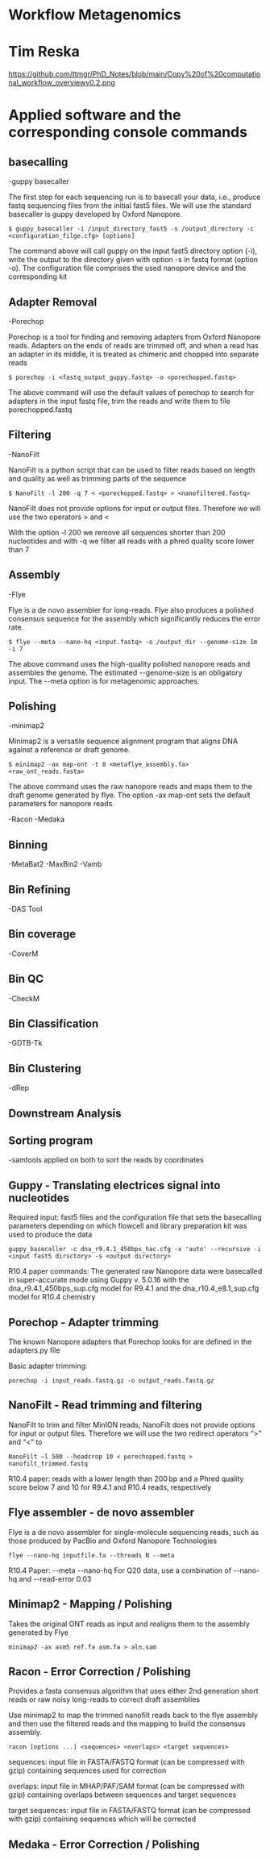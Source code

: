 # Workflow Metagenomics
# Tim Reska 

https://github.com/ttmgr/PhD_Notes/blob/main/Copy%20of%20computational_workflow_overviewv0.2.png

# Applied software and the corresponding console commands
## basecalling 
-guppy basecaller

The first step for each sequencing run is to basecall your data, i.e., produce fastq sequencing files from the initial fast5 files. We will use the standard basecaller is guppy developed by Oxford Nanopore.

```shell
$ guppy_basecaller -i /input_directory_fast5 -s /output_directory -c <configuration_filge.cfg> [options]
```
The command above will call guppy on the input fast5 directory option (-i), write the output to the directory given with option -s in fastq format (option -o). The configuration file comprises the used nanopore device and the corresponding kit


## Adapter Removal
-Porechop

Porechop is a tool for finding and removing adapters from Oxford Nanopore reads. Adapters on the ends of reads are trimmed off, and when a read has an adapter in its middle, it is treated as chimeric and chopped into separate reads

```shell
$ porechop -i <fastq_output_guppy.fastq> -o <porechopped.fastq> 
```
The above command will use the default values of porechop to search for adapters in the input fastq file, trim the reads and write them to file porechopped.fastq

## Filtering
-NanoFilt

NanoFilt is a python script that can be used to filter reads based on length and quality as well as trimming parts of the sequence

```shell
$ NanoFilt -l 200 -q 7 < <porechopped.fastq> > <nanofiltered.fastq>
```
NanoFilt does not provide options for input or output files. Therefore we will use the two operators > and <

With the option -l 200 we remove all sequences shorter than 200 nucleotides and with -q we filter all reads with a phred quality score lower than 7

## Assembly
-Flye

Flye is a de novo assembler for long-reads. Flye also produces a polished consensus sequence for the assembly which significantly reduces the error rate.

```shell
$ flye --meta --nano-hq <input.fastq> -o /output_dir --genome-size 1m -i 7
```
The above command uses the high-quality polished nanopore reads and assembles the genome. The estimated --genome-size is an obligatory input. The --meta option is for metagenomic approaches. 

## Polishing
-minimap2

Minimap2 is a versatile sequence alignment program that aligns DNA against a reference or draft genome. 

```shell
$ minimap2 -ax map-ont -t 8 <metaflye_assembly.fa> <raw_ont_reads.fasta>
```

The above command uses the raw nanopore reads and maps them to the draft genome generated by flye. The option -ax map-ont sets the default parameters for nanopore reads.


-Racon
-Medaka

## Binning
-MetaBat2
-MaxBin2
-Vamb

## Bin Refining
-DAS Tool

## Bin coverage
-CoverM

## Bin QC
-CheckM

## Bin Classification
-GDTB-Tk

## Bin Clustering
-dRep

## Downstream Analysis
## Sorting program
-samtools applied on both to sort the reads by coordinates


## Guppy - Translating electrices signal into nucleotides

Required input: fast5 files and the configuration file that sets the basecalling parameters depending on which flowcell and library preparation kit was used to produce the data

```guppy_basecaller -c dna_r9.4.1_450bps_hac.cfg -x 'auto' --recursive -i <input fast5 dirsctory> -s <output directory>```

R10.4 paper commands: The generated raw Nanopore data were basecalled in super-accurate mode using Guppy v. 5.0.16 with the dna_r9.4.1_450bps_sup.cfg model for R9.4.1 and the dna_r10.4_e8.1_sup.cfg model for R10.4 chemistry

## Porechop - Adapter trimming

The known Nanopore adapters that Porechop looks for are defined in the adapters.py file

Basic adapter trimming: 

```porechop -i input_reads.fastq.gz -o output_reads.fastq.gz```


## NanoFilt - Read trimming and filtering

NanoFilt to trim and filter MinION reads; NanoFilt does not provide options for input or output files. Therefore we will use the two redirect operators “>” and “<“ to

```NanoFilt –l 500 --headcrop 10 < porechopped.fastq > nanofilt_trimmed.fastq```

R10.4 paper: reads with a lower length than 200 bp and a Phred quality score below 7 and 10 for R9.4.1 and R10.4 reads, respectively

## Flye assembler - de novo assembler

Flye is a de novo assembler for single-molecule sequencing reads, such as those produced by PacBio and Oxford Nanopore Technologies

```flye --nano-hq inputfile.fa --threads N --meta```

R10.4 Paper: --meta --nano-hq
For Q20 data, use a combination of --nano-hq and --read-error 0.03

## Minimap2 - Mapping / Polishing

Takes the original ONT reads as input and realigns them to the assembly generated by Flye

```minimap2 -ax asm5 ref.fa asm.fa > aln.sam```


## Racon - Error Correction / Polishing 

Provides a fasta consensus algorithm that uses either 2nd generation short reads or raw noisy long-reads to correct draft assemblies

Use minimap2 to map the trimmed nanofilt reads back to the flye assembly and then use the filtered reads and the mapping to build the consensus assembly.

```racon [options ...] <sequences> <overlaps> <target sequences>```

    
sequences: input file in FASTA/FASTQ format (can be compressed with gzip) containing sequences used for correction

overlaps: input file in MHAP/PAF/SAM format (can be compressed with gzip) containing overlaps between sequences and target sequences

target sequences: input file in FASTA/FASTQ format (can be compressed with gzip) containing sequences which will be corrected
     

## Medaka - Error Correction / Polishing 

